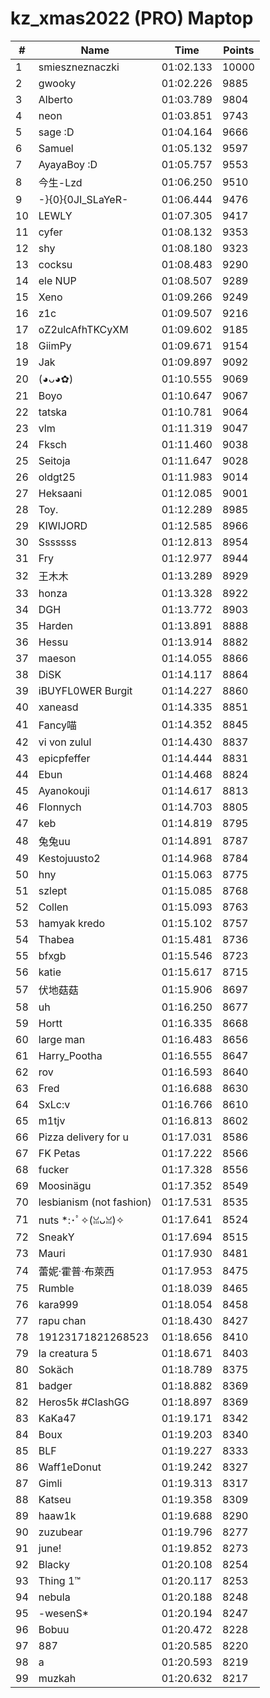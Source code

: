 # kz_xmas2022 (PRO) Maptop

|  # | Name | Time | Points |
|-------------- | -------------- | -------------- | -------------- | 
| 1 | smieszneznaczki | 01:02.133 | 10000 | 
| 2 | gwooky | 01:02.226 | 9885 | 
| 3 | Alberto | 01:03.789 | 9804 | 
| 4 | neon | 01:03.851 | 9743 | 
| 5 | sage :D | 01:04.164 | 9666 | 
| 6 | Samuel | 01:05.132 | 9597 | 
| 7 | AyayaBoy :D | 01:05.757 | 9553 | 
| 8 | 今生-Lzd | 01:06.250 | 9510 | 
| 9 | -}{0}{0JI_SLaYeR- | 01:06.444 | 9476 | 
| 10 | LEWLY | 01:07.305 | 9417 | 
| 11 | cyfer | 01:08.132 | 9353 | 
| 12 | shy | 01:08.180 | 9323 | 
| 13 | cocksu | 01:08.483 | 9290 | 
| 14 | ele NUP | 01:08.507 | 9289 | 
| 15 | Xeno | 01:09.266 | 9249 | 
| 16 | z1c | 01:09.507 | 9216 | 
| 17 | oZ2ulcAfhTKCyXM | 01:09.602 | 9185 | 
| 18 | GiimPy | 01:09.671 | 9154 | 
| 19 | Jak | 01:09.897 | 9092 | 
| 20 | (◕ᴗ◕✿) | 01:10.555 | 9069 | 
| 21 | Boyo | 01:10.647 | 9067 | 
| 22 | tatska | 01:10.781 | 9064 | 
| 23 | vlm | 01:11.319 | 9047 | 
| 24 | Fksch | 01:11.460 | 9038 | 
| 25 | Seitoja | 01:11.647 | 9028 | 
| 26 | oldgt25 | 01:11.983 | 9014 | 
| 27 | Heksaani | 01:12.085 | 9001 | 
| 28 | Toy. | 01:12.289 | 8985 | 
| 29 | KIWIJORD | 01:12.585 | 8966 | 
| 30 | Sssssss | 01:12.813 | 8954 | 
| 31 | Fry | 01:12.977 | 8944 | 
| 32 | 王木木 | 01:13.289 | 8929 | 
| 33 | honza | 01:13.328 | 8922 | 
| 34 | DGH | 01:13.772 | 8903 | 
| 35 | Harden | 01:13.891 | 8888 | 
| 36 | Hessu | 01:13.914 | 8882 | 
| 37 | maeson | 01:14.055 | 8866 | 
| 38 | DiSK | 01:14.117 | 8864 | 
| 39 | iBUYFL0WER Burgit | 01:14.227 | 8860 | 
| 40 | xaneasd | 01:14.335 | 8851 | 
| 41 | Fancy喵 | 01:14.352 | 8845 | 
| 42 | vi von zulul | 01:14.430 | 8837 | 
| 43 | epicpfeffer | 01:14.444 | 8831 | 
| 44 | Ebun | 01:14.468 | 8824 | 
| 45 | Ayanokouji | 01:14.617 | 8813 | 
| 46 | Flonnych | 01:14.703 | 8805 | 
| 47 | keb | 01:14.819 | 8795 | 
| 48 | 兔兔uu | 01:14.891 | 8787 | 
| 49 | Kestojuusto2 | 01:14.968 | 8784 | 
| 50 | hny | 01:15.063 | 8775 | 
| 51 | szlept | 01:15.085 | 8768 | 
| 52 | Collen | 01:15.093 | 8763 | 
| 53 | hamyak kredo | 01:15.102 | 8757 | 
| 54 | Thabea | 01:15.481 | 8736 | 
| 55 | bfxgb | 01:15.546 | 8723 | 
| 56 | katie | 01:15.617 | 8715 | 
| 57 | 伏地菇菇 | 01:15.906 | 8697 | 
| 58 | uh | 01:16.250 | 8677 | 
| 59 | Hortt | 01:16.335 | 8668 | 
| 60 | large man | 01:16.483 | 8656 | 
| 61 | Harry_Pootha | 01:16.555 | 8647 | 
| 62 | rov | 01:16.593 | 8640 | 
| 63 | Fred | 01:16.688 | 8630 | 
| 64 | SxLc:v | 01:16.766 | 8610 | 
| 65 | m1tjv | 01:16.813 | 8602 | 
| 66 | Pizza delivery for u | 01:17.031 | 8586 | 
| 67 | FK Petas | 01:17.222 | 8566 | 
| 68 | fucker | 01:17.328 | 8556 | 
| 69 | Moosinägu | 01:17.352 | 8549 | 
| 70 | lesbianism (not fashion) | 01:17.531 | 8535 | 
| 71 | nuts *:･ﾟ✧(ꈍᴗꈍ)✧ | 01:17.641 | 8524 | 
| 72 | SneakY | 01:17.694 | 8515 | 
| 73 | Mauri | 01:17.930 | 8481 | 
| 74 | 蕾妮·霍普·布萊西 | 01:17.953 | 8475 | 
| 75 | Rumble | 01:18.039 | 8465 | 
| 76 | kara999 | 01:18.054 | 8458 | 
| 77 | rapu chan | 01:18.430 | 8427 | 
| 78 | 19123171821268523 | 01:18.656 | 8410 | 
| 79 | la creatura 5 | 01:18.671 | 8403 | 
| 80 | Sokäch | 01:18.789 | 8375 | 
| 81 | badger | 01:18.882 | 8369 | 
| 82 | Heros5k #ClashGG | 01:18.897 | 8369 | 
| 83 | KaKa47 | 01:19.171 | 8342 | 
| 84 | Boux | 01:19.203 | 8340 | 
| 85 | BLF | 01:19.227 | 8333 | 
| 86 | Waff1eDonut | 01:19.242 | 8327 | 
| 87 | Gimli | 01:19.313 | 8317 | 
| 88 | Katseu | 01:19.358 | 8309 | 
| 89 | haaw1k | 01:19.688 | 8290 | 
| 90 | zuzubear | 01:19.796 | 8277 | 
| 91 | june! | 01:19.852 | 8273 | 
| 92 | Blacky | 01:20.108 | 8254 | 
| 93 | Thing 1™ | 01:20.117 | 8253 | 
| 94 | nebula | 01:20.188 | 8248 | 
| 95 | -wesenS* | 01:20.194 | 8247 | 
| 96 | Bobuu | 01:20.472 | 8228 | 
| 97 | 887 | 01:20.585 | 8220 | 
| 98 | a | 01:20.593 | 8219 | 
| 99 | muzkah | 01:20.632 | 8217 | 

